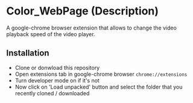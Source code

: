 # Color_WebPage (Description)
A google-chrome browser extension that allows to change the video playback speed of the video player.

## Installation
  - Clone or donwload this repository
  - Open extensions tab in google-chrome browser `chrome://extensions`
  - Turn developer mode on if it's not
  - Now click on 'Load unpacked' button and select the folder that you recently cloned / downloaded
